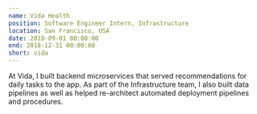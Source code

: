 ```yaml
---
name: Vida Health
position: Software Engineer Intern, Infrastructure
location: San Francisco, USA
date: 2018-09-01 00:00:00
end: 2018-12-31 00:00:00
short: vida
---
```


At Vida, I built backend microservices that served recommendations for daily tasks to the app. As part of the Infrastructure team, I also built data pipelines as well as helped re-architect automated deployment pipelines and procedures.